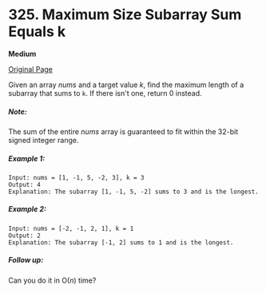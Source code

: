 # 325. Maximum Size Subarray Sum Equals k

**Medium**

[Original Page](https://leetcode.com/problems/maximum-size-subarray-sum-equals-k/)

Given an array _nums_ and a target value _k_, find the maximum length of a subarray that sums to `k`. If there isn't one, return 0 instead.

##### Note:
The sum of the entire _nums_ array is guaranteed to fit within the 32-bit signed integer range.

##### Example 1:
```
Input: nums = [1, -1, 5, -2, 3], k = 3
Output: 4 
Explanation: The subarray [1, -1, 5, -2] sums to 3 and is the longest.
```

##### Example 2:
```
Input: nums = [-2, -1, 2, 1], k = 1
Output: 2 
Explanation: The subarray [-1, 2] sums to 1 and is the longest.
```

##### Follow up:
Can you do it in O(_n_) time?

